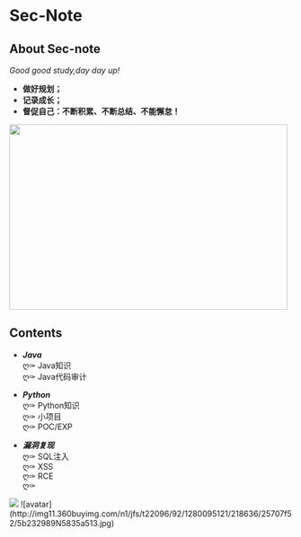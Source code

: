 # Sec-Note

## **About Sec-note**
*Good good study,day day up!<br>*
- **做好规划；**</br>
- **记录成长；**</br>
- **督促自己：不断积累、不断总结、不能懈怠！**</br>
<img src="https://github.com/nathanzeng001/Sec-Note/blob/main/image/111.jpg"  height="330" width="495">

## **Contents**
- ***Java***<br>
ღ✑ Java知识<br/>
ღ✑ Java代码审计<br/>

- ***Python***<br/>
ღ✑ Python知识<br/>
ღ✑ 小项目<br/>
ღ✑ POC/EXP<br/>

- ***漏洞复现***<br/>
ღ✑ SQL注入<br/>
ღ✑ XSS<br/>
ღ✑ RCE<br/>
ღ✑ <br/>

<img src="http://img11.360buyimg.com/n1/jfs/t22096/92/1280095121/218636/25707f52/5b232989N5835a513.jpg">
![avatar](http://img11.360buyimg.com/n1/jfs/t22096/92/1280095121/218636/25707f52/5b232989N5835a513.jpg)<br>

